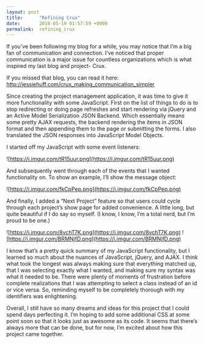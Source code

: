```yaml
---
layout: post
title:      "Refining Crux"
date:       2018-05-19 01:57:59 +0000
permalink:  refining_crux
---
```


If you’ve been following my blog for a while, you may notice that I’m a big fan of communication and connection. I’ve noticed that proper communication is a major issue for countless organizations which is what inspired my last blog and project- Crux. 

If you missed that blog, you can read it here: http://jessiehuff.com/crux_making_communication_simpler

Since creating the project management application, it was time to give it more functionality with some JavaScript. First on the list of things to do is to stop redirecting or doing page refreshes and start rendering via jQuery and an Active Model Serialization JSON Backend. Which essentially means some pretty AJAX requests, the backend rendering the items in JSON format and then appending them to the page or submitting the forms. I also translated the JSON responses into JavaScript Model Objects. 


I started off my JavaScript with some event listeners: 

 ![https://i.imgur.com/tR15uur.png](https://i.imgur.com/tR15uur.png)
 

And subsequently went through each of the events that I wanted functionality on. To show an example, I’ll show the message object: 

![https://i.imgur.com/fkCpPep.png](https://i.imgur.com/fkCpPep.png)
 
 

And finally, I added a “Next Project” feature so that users could cycle through each project’s show page for added convenience. A little long, but quite beautiful if I do say so myself. (I know, I know, I’m a total nerd, but I’m proud to be one.) 
 
 ![https://i.imgur.com/8vchT7K.png](https://i.imgur.com/8vchT7K.png)
 ![https://i.imgur.com/BRMNjfD.png](https://i.imgur.com/BRMNjfD.png)
 


I know that’s a pretty quick summary of my JavaScript functionality, but I learned so much about the nuances of JavaScript, jQuery, and AJAX. I think what took the longest was always making sure that everything matched up, that I was selecting exactly what I wanted, and making sure my syntax was what it needed to be. There were plenty of moments of frustration before complete realizations that I was attempting to select a class instead of an id or vice versa. So, reminding myself to be completely thorough with my identifiers was enlightening.  


Overall, I still have so many dreams and ideas for this project that I could spend days perfecting it. I’m hoping to add some additional CSS at some point soon so that it looks just as awesome as its code. It seems that there’s always more that can be done, but for now, I’m excited about how this project came together. 

